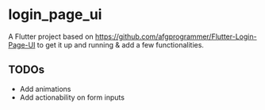 # login_page_ui

A Flutter project based on https://github.com/afgprogrammer/Flutter-Login-Page-UI to get it up and running & add a few functionalities.

## TODOs
- Add animations
- Add actionability on form inputs